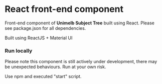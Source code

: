 # React front-end component

Front-end component of **Unimelb Subject Tree** built using React. Please see package.json for all dependencies. 

Built using ReactJS + Material UI

### Run locally

Please note this component is still actively under development, there may be unexpected behaviours. Run at your own risk.

Use npm and executed "start" script. 
